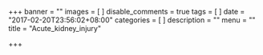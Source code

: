 +++
banner = ""
images = [
]
disable_comments = true
tags = [
]
date = "2017-02-20T23:56:02+08:00"
categories = [
]
description = ""
menu = ""
title = "Acute_kidney_injury"

+++

<!--more-->
